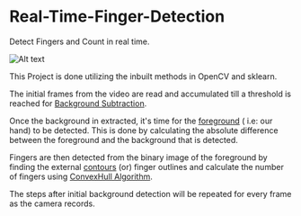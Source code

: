 # Real-Time-Finger-Detection

Detect Fingers and Count in real time.

![Alt text](relative/fpdetgit.png?raw=true "Output")

This Project is done utilizing the inbuilt methods in OpenCV and sklearn.

The initial frames from the video are read and accumulated till a threshold is reached for [Background Subtraction](https://docs.opencv.org/3.4/d1/dc5/tutorial_background_subtraction.html).

Once the background in extracted, it's time for the [foreground](https://en.wikipedia.org/wiki/Foreground_detection) ( i.e: our hand) to be detected. This is done by calculating the absolute difference between the foreground and the background that is detected.

Fingers are then detected from the binary image of the foreground by finding the external [contours](https://docs.opencv.org/trunk/d4/d73/tutorial_py_contours_begin.html) (or) finger outlines and calculate the number of fingers using [ConvexHull Algorithm](https://en.wikipedia.org/wiki/Convex_hull_algorithms).

The steps after initial background detection will be repeated for every frame as the camera records.






